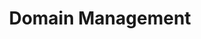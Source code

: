 ---
home: true
heroText: Domain Management
heroImage: /images/logo.svg
title: Domain Management
actions: 
  - text: Search
    link: /ko/domains/Search
    type: secondary
  - text: Register
    link: /ko/domains/Register
    type: secondary
  - text: Settings
    link: /ko/domains/Settings
    type: secondary
  - text: Reverse
    link: /ko/domains/Reverse
    type: secondary
  - text: Subdomain
    link: /ko/domains/Subdomain
    type: secondary
  - text: Buy and sell
    link: /ko/domains/Opensea
    type: secondary
footer: Copyright © 2022 unit.domains All Rights Reserved.
---